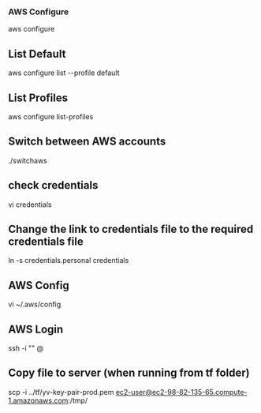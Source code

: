 ### AWS Configure
aws configure

## List Default
aws configure list --profile default

## List Profiles
aws configure list-profiles

## Switch between AWS accounts
./switchaws

## check credentials
vi credentials

## Change the link to credentials file to the required credentials file
ln -s credentials.personal credentials

## AWS Config
vi ~/.aws/config 

## AWS Login
ssh -i "<key-pair-file>" <ec2-user>@<host-name>

## Copy file to server (when running from tf folder)
scp -i ../tf/yv-key-pair-prod.pem <file-name-with-path> ec2-user@ec2-98-82-135-65.compute-1.amazonaws.com:/tmp/<file-name>
